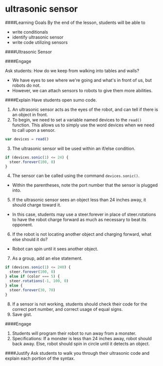 # ultrasonic sensor

####Learning Goals
By the end of the lesson, students will be able to
* write conditionals
* identify ultrasonic sensor
* write code utilizing sensors

####Ultrasonic Sensor

####Engage

Ask students: How do we keep from walking into tables and walls?
  + We have eyes to see where we're going and what's in front of us, but robots do not.
  + However, we can attach sensors to robots to give them more abilities.

####Explain
Have students open sumo code.
1. An ultrasonic sensor acts as the eyes of the robot, and can tell if there is an object in front. 
2. To begin, we need to set a variable named devices to the ```read()``` function. This allows us to simply use the word devices when we need to call upon a sensor. 
```js
var devices = read()
```
3. The ultrasonic sensor will be used within an if/else condition.
```js
if (devices.sonic(1) <= 24) {
  steer.forever(100, 0)
}
```
4. The sensor can be called using the command ```devices.sonic()```.
  + Within the parentheses, note the port number that the sensor is plugged into.
5. If the ultrasonic sensor sees an object less than 24 inches away, it should charge toward it.
  + In this case, students may use a steer.forever in place of steer.rotations to have the robot charge forward as much as necessary to beat its opponent. 
6. If the robot is not locating another object and charging forward, what else should it do?
  + Robot can spin until it sees another object.
7. As a group, add an else statement.
```js
if (devices.sonic(1) <= 240) {
  steer.forever(100, 0)
} else if (color === 5) {
  steer.rotations(-1, 100, 0)
} else {
  steer.forever(30, 70)
}
```
8. If a sensor is not working, students should check their code for the correct port number, and correct usage of equal signs.
9. Save gist.

####Engage
1. Students will program their robot to run away from a monster. 
2. Specifications: If a monster is less than 24 inches away, robot should back away. Else, robot should spin in circle until it detects an object.  

####Justify
Ask students to walk you through their ultrasonic code and explain each portion of the syntax. 





